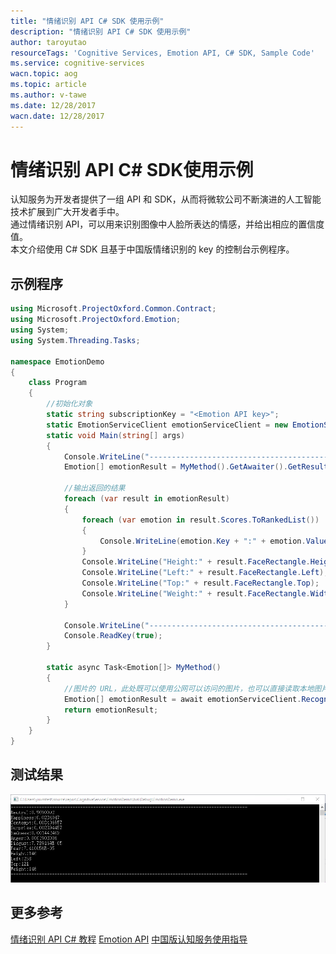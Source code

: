 ```yaml
---
title: "情绪识别 API C# SDK 使用示例"
description: "情绪识别 API C# SDK 使用示例"
author: taroyutao
resourceTags: 'Cognitive Services, Emotion API, C# SDK, Sample Code'
ms.service: cognitive-services
wacn.topic: aog
ms.topic: article
ms.author: v-tawe
ms.date: 12/28/2017
wacn.date: 12/28/2017
---
```


# 情绪识别 API C# SDK使用示例

认知服务为开发者提供了一组 API 和 SDK，从而将微软公司不断演进的人工智能技术扩展到广大开发者手中。<br>
通过情绪识别 API，可以用来识别图像中人脸所表达的情感，并给出相应的置信度值。<br>
本文介绍使用 C# SDK 且基于中国版情绪识别的 key 的控制台示例程序。

## 示例程序

```C#
using Microsoft.ProjectOxford.Common.Contract;
using Microsoft.ProjectOxford.Emotion;
using System;
using System.Threading.Tasks;

namespace EmotionDemo
{
    class Program
    {
        //初始化对象
        static string subscriptionKey = "<Emotion API key>";
        static EmotionServiceClient emotionServiceClient = new EmotionServiceClient(subscriptionKey, "https://api.cognitive.azure.cn/emotion/v1.0");
        static void Main(string[] args)
        {
            Console.WriteLine("--------------------------------------------------------------------------------------------");
            Emotion[] emotionResult = MyMethod().GetAwaiter().GetResult();

            //输出返回的结果
            foreach (var result in emotionResult)
            {
                foreach (var emotion in result.Scores.ToRankedList())
                {
                    Console.WriteLine(emotion.Key + ":" + emotion.Value);
                }
                Console.WriteLine("Height:" + result.FaceRectangle.Height);
                Console.WriteLine("Left:" + result.FaceRectangle.Left);
                Console.WriteLine("Top:" + result.FaceRectangle.Top);
                Console.WriteLine("Weight:" + result.FaceRectangle.Width);
            }

            Console.WriteLine("--------------------------------------------------------------------------------------------");
            Console.ReadKey(true);
        }

        static async Task<Emotion[]> MyMethod()
        {
            //图片的 URL，此处既可以使用公网可以访问的图片，也可以直接读取本地图片的 URL
            Emotion[] emotionResult = await emotionServiceClient.RecognizeAsync("http://h.hiphotos.baidu.com/baike/pic/item/7a899e510fb30f2445d60e4dc195d143ad4b032b.jpg");
            return emotionResult;
        }
    }
}
```

## 测试结果

![result](media/aog-cognitive-services-emotion-api-csharp-sdk-sample/result.png)

## 更多参考

[情绪识别 API C# 教程](https://docs.azure.cn/zh-cn/cognitive-services/emotion/tutorials/csharptutorial)
[Emotion API](https://dev.cognitive.azure.cn/docs/services/5639d931ca73072154c1ce89/operations/563b31ea778daf121cc3a5fa)
[中国版认知服务使用指导](https://docs.azure.cn/zh-cn/articles/azure-operations-guide/cognitive-services/aog-cognitive-services-guidance)